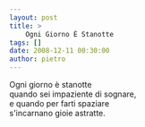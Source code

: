 ```yaml
---
layout: post
title: >
    Ogni Giorno È Stanotte
tags: []
date: 2008-12-11 00:30:00
author: pietro
---
```

Ogni giorno è stanotte<br/>quando sei impaziente di sognare,<br/>e quando per farti spaziare<br/>s'incarnano gioie astratte.
